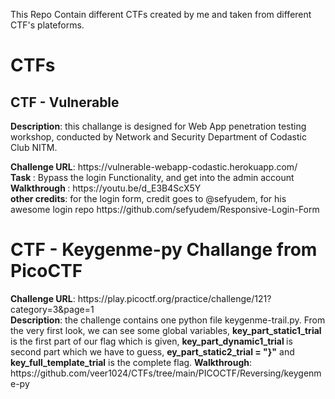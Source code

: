 This Repo Contain different CTFs created by me and taken from different CTF's plateforms.
<h1><centre>CTFs</centre></h1>

<h2> CTF - Vulnerable </h2>
<p><b>Description</b>: this challange is designed for Web App penetration testing workshop, conducted by Network and Security Department of Codastic Club NITM. </p>
<b>Challenge URL</b>: https://vulnerable-webapp-codastic.herokuapp.com/<br>
<b> Task </b>: Bypass the login Functionality, and get into the admin account<br>
<b> Walkthrough </b>: https://youtu.be/d_E3B4ScX5Y <br> 
<b>other credits</b>: for the login form, credit goes to @sefyudem, for his awesome login repo https://github.com/sefyudem/Responsive-Login-Form <br>

<h1><b>CTF - Keygenme-py</b> Challange from PicoCTF</h1>
<b>Challenge URL</b>: https://play.picoctf.org/practice/challenge/121?category=3&page=1 <br>
<b>Description</b>: the challenge contains one python file keygenme-trail.py. 
From the very first look, we can see some global variables, <b>key_part_static1_trial</b> is the first part of our flag which is given, <b> key_part_dynamic1_trial
</b> is second part which we have to guess, <b>ey_part_static2_trial = "}"</b> and <b>key_full_template_trial</b> is the complete flag.
<b>Walkthrough</b>: https://github.com/veer1024/CTFs/tree/main/PICOCTF/Reversing/keygenme-py
